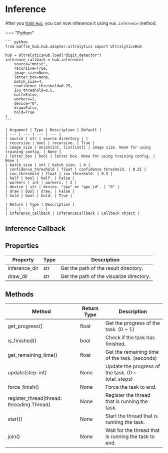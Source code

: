 # Inference

After you [train `Hub`](train.md), you can now inference it using `Hub.inference` method.

<!-- """Start Inference

Args:
    source (str): source directory
    recursive (bool, optional): recursive. Defaults to True.
    image_size (Union[int, list[int]], optional): image size. None for using training config. Defaults to None.
    letter_box (bool, optional): letter box. None for using training config. Defaults to None.
    batch_size (int, optional): batch size. Defaults to 4.
    confidence_threshold (float, optional): confidence threshold. Defaults to 0.25.
    iou_threshold (float, optional): iou threshold. Defaults to 0.5.
    half (bool, optional): half. Defaults to False.
    workers (int, optional): workers. Defaults to 2.
    device (str, optional): device. "cpu" or "gpu_id". Defaults to "0".
    draw (bool, optional): draw. Defaults to False.
    hold (bool, optional): hold. Defaults to True.


Raises:
    FileNotFoundError: if can not detect appropriate dataset.
    e: something gone wrong with ultralytics

Returns:
    InferenceCallback: inference callback
""" -->

=== "Python"
    
    ``` python
    from waffle_hub.hub.adapter.ultralytics import UltralyticsHub
    
    hub = UltralyticsHub.load("digit_detector")
    inference_callback = hub.inference(
        source="mnist",
        recursive=True,
        image_size=None,
        letter_box=None,
        batch_size=4,
        confidence_threshold=0.25,
        iou_threshold=0.5,
        half=False,
        workers=2,
        device="0",
        draw=False,
        hold=True
    )
    ```

    | Argument | Type | Description | Default |
    | --- | --- | --- | --- |
    | source | str | source directory | |
    | recursive | bool | recursive. | True |
    | image_size | Union[int, list[int]] | image size. None for using training config. | None |
    | letter_box | bool | letter box. None for using training config. | None |
    | batch_size | int | batch size. | 4 |
    | confidence_threshold | float | confidence threshold. | 0.25 |
    | iou_threshold | float | iou threshold. | 0.5 |
    | half | bool | half. | False |
    | workers | int | workers. | 2 |
    | device | str | device. "cpu" or "gpu_id". | "0" |
    | draw | bool | draw. | False |
    | hold | bool | hold. | True |
    
    | Return | Type | Description |
    | --- | --- | --- |
    | inference_callback | InferenceCallback | Callback object |

## Inference Callback

## Properties

| Property | Type | Description |
| --- | --- | --- |
| inference_dir | str | Get the path of the result directory. |
| draw_dir | str | Get the path of the visualize directory. |

## Methods

| Method | Return Type | Description |
| --- | --- | --- |
| get_progress() | float | Get the progress of the task. (0 ~ 1) |
| is_finished() | bool | Check if the task has finished. |
| get_remaining_time() | float | Get the remaining time of the task. (seconds) |
| update(step: int) | None | Update the progress of the task. (0 ~ total_steps) |
| force_finish() | None | Force the task to end. |
| register_thread(thread: threading.Thread) | None | Register the thread that is running the task. |
| start() | None | Start the thread that is running the task. |
| join() | None | Wait for the thread that is running the task to end. |
